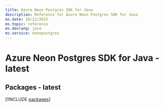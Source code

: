 ```yaml
---
title: Azure Neon Postgres SDK for Java
description: Reference for Azure Neon Postgres SDK for Java
ms.date: 10/22/2025
ms.topic: reference
ms.devlang: java
ms.service: neonpostgres
---
```

# Azure Neon Postgres SDK for Java - latest
## Packages - latest
[!INCLUDE [packages](neon-postgres-index.md)]